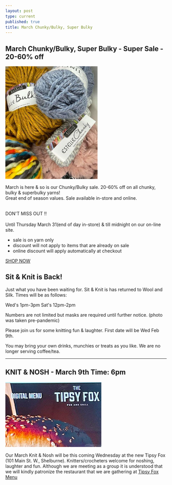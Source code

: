```yaml
---
layout: post
type: current
published: true
title: March Chunky/Bulky, Super Bulky
---
```

<h2>March Chunky/Bulky, Super Bulky - Super Sale - 20-60% off</h2>
<img src="/img/march2022sale.jpg">

March is here & so is our Chunky/Bulky sale. 20-60% off on all chunky, bulky & superbulky yarns! <br/>
Great end of season values. Sale available in-store and online.<br/><br/>

DON'T MISS OUT !!<br/><br/>
Until Thursday March 31(end of day in-store) & till midnight on our on-line site.

- sale is on yarn only<br/>
- discount will not apply to items that are already on sale<br/>
- online discount will apply automatically at checkout<br/>

<a href="https://www.woolandsilkcoshop.com/search?q=chunky">SHOP NOW</a>

<h2>Sit & Knit is Back!</h2>
Just what you have been waiting for. Sit & Knit is has returned to Wool and Silk. Times will be as follows:

Wed's  1pm-3pm
Sat's    12pm-2pm

Numbers are not limited but masks are required until further notice. (photo was taken pre-pandemic)

Please join us for some knitting fun & laughter. First date will be Wed Feb 9th.

You may bring your own drinks, munchies or treats as you like. We are no longer serving coffee/tea.

  <hr />
  <h2>KNIT & NOSH - March 9th Time: 6pm</h2>
  <img src="/img/mar2022news2.jpg"></a> <br />
 
  Our March Knit & Nosh will be this coming Wednesday at the new Tipsy Fox (101 Main St. W., Shelburne). Knitters/crocheters welcome for noshing, laughter and fun. Although we are meeting as a group it is understood that we will kindly patronize the restaurant that we are gathering at
    <a href="http://www.tcxsandbox.com/tipsyfoxmenu/8-5x14-menu-web.pdf">Tipsy Fox Menu</a>




